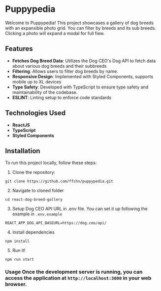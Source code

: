 
# Puppypedia

Welcome to Puppypedia! This project showcases a gallery of dog breeds with an expansible photo grid. You can filter by breeds and its sub breeds. Clicking a photo will expand a modal for full fiew.

## Features

- **Fetches Dog Breed Data**: Utilizes the Dog CEO's Dog API to fetch data about various dog breeds and their subbreeds
- **Filtering**: Allows users to filter dog breeds by name.
- **Responsive Design**: Implemented with Styled Components, supports mobile up to XL devices
- **Type Safety**: Developed with TypeScript to ensure type safety and maintainability of the codebase.
- **ESLINT**: Linting setup to enforce code standards

## Technologies Used

- **ReactJS**
- **TypeScript**
- **Styled Components**

## Installation

To run this project locally, follow these steps:

1. Clone the repository:

`git clone https://github.com/ffchn/puppypedia.git`

2. Navigate to cloned folder

`cd react-dog-breed-gallery`

3. Setup Dog CEO API URL in .env file. You can set it up following the example in `.env.example`

`REACT_APP_DOG_API_BASEURL=https://dog.ceo/api/`

4. Install dependencies

`npm install`

5. Run it!

`npm run start`

  
### Usage Once the development server is running, you can access the application at `http://localhost:3000` in your web browser. 